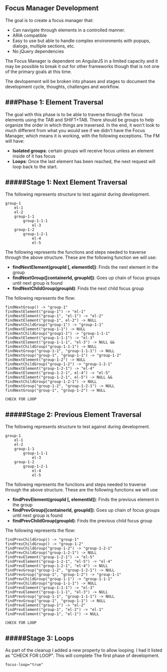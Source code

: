 ## Focus Manager Development

The goal is to create a focus manager that:

* Can navigate through elements in a controlled manner.
* ARIA compatible
* Easy to use but able to handle complex environments with popups, dialogs, multiple sections, etc.
* No jQuery dependencies

The Focus Manager is dependent on AngularJS in a limited capacity and it may be possible to break it out for other frameworks though that is not one of the primary goals at this time.

The devlopement will be broken into phases and stages to document the development cycle, thoughts, challenges and workflow.


###Phase 1: Element Traversal
---
The goal with this phase is to be able to traverse through the focus elements using the TAB and SHIFT+TAB. There should be groups to help organize the order in which things are traversed. In the end, it won't look to much different from what you would see if we didn't have the Focus Manager, which means it is working, with the following exceptions. The FM will have:

* **Isolated groups**: certain groups will receive focus unless an element inside of it has focus
* **Loops**: Once the last element has been reached, the next request will loop back to the start.

#####Stage 1: Next Element Traversal
---

The following represents structure to test against during development.

	group-1
		el-1
		el-2
		group-1-1
			group-1-1-1
				el-3
		group-1-2
			group-1-2-1
				el-4
				el-5
	 

The following represents the functions and steps needed to traverse through the above structure. These are the following function we will use:

* **findNextElement(groupId [, elementId])**: Finds the next element in the group
* **findNextGroup([containerId, groupId])**: Goes up chain of focus groups until next group is found
* **findNextChildGroup(groupId)**: Finds the next child focus group

The following represents the flow:

	findNextGroup() -> "group-1"
	findNextElement("group-1") -> "el-1"
	findNextElement("group-1", "el-1") -> "el-2"
	findNextElement("group-1", el-2") -> NULL
	findNextChildGroup("group-1") -> "group-1-1"
	findNextElement("group-1-1") -> NULL
	findNextChildGroup("group1-1") -> "group-1-1-1"	findNextElement("group-1-1-1") -> "el-3"
	findNextElement("group-1-1-1", "el-3") -> NULL && findNextChildGroup("group-1-1-1") -> NULL
	findNextGroup("group-1-1", "group-1-1-1") -> NULL
	findNextGroup("group-1", "group-1-1") -> "group-1-2"
	findNextElement("group-1-2") -> NULL
	findNextChildGroup("group-1-2") -> "group-1-2-1"
	findNextElement("group-1-2-1") -> "el-4"
	findNextElement("group-1-2-1", el-4") -> "el-5"
	findNextElement("group-1-2-1", el-5") -> NULL && findNextChildGroup("group-1-2-1") -> NULL
	findNextGroup("group-1-2", "group-1-2-1") -> NULL
	findNextGroup("group-1", "group-1-2") -> NULL
	
	CHECK FOR LOOP
	
#####Stage 2: Previous Element Traversal
---

The following represents structure to test against during development.

	group-1
		el-1
		el-2
		group-1-1
			group-1-1-1
				el-3
		group-1-2
			group-1-2-1
				el-4
				el-5
					

The following represents the functions and steps needed to traverse through the above structure. These are the following functions we will use

* **findPrevElement(groupId [, elementId])**: Finds the previous element in the group
* **findPrevGroup([containerId, groupId])**: Goes up chain of focus groups until next group is found
* **findPrevChildGroup(groupId)**: Finds the previous child focus group

The following represents the flow:

	findPrevChildGroup() -> "group-1"
	findPrevChildGroup() -> "group-1-2"
	findPrevChildGroup("group-1-2") -> "group-1-2-1"
	findPrevChildGroup("group-1-2-1") -> NULL
	findPrevElement("group-1-2-1") -> "el-5"
	findPrevElement("group-1-2-1", "el-5") -> "el-4"
	findPrevElement("group-1-2-1", "el-4") -> NULL
	findPrevGroup("group-1-2", "group-1-2-1") -> NULL
	findPrevGroup("group-1", "group-1-2") -> "group-1-1"
	findPrevChildGroup("group-1-1") -> "group-1-1-1"
	findPrevChildGroup("group-1-1-1") -> NULL
	findPrevElement("group-1-1-1") -> "el-3"
	findPrevElement("group-1-1-1", "el-3") -> NULL
	findPrevGroup("group-1-1", "group-1-1-1") -> NULL
	findPrevGroup("group-1", "group-1-1") -> NULL
	findPrevElement("group-1") -> "el-2"
	findPrevElement("group-1", "el-2") -> "el-1"
	findPrevElement("group-1", "el-1") -> NULL

	CHECK FOR LOOP
	
	
#####Stage 3: Loops
---

As part of the cleanup I added a new property to allow looping. I had it listed as "CHECK FOR LOOP". This will complete The first phase of development.

	focus-loop="true"